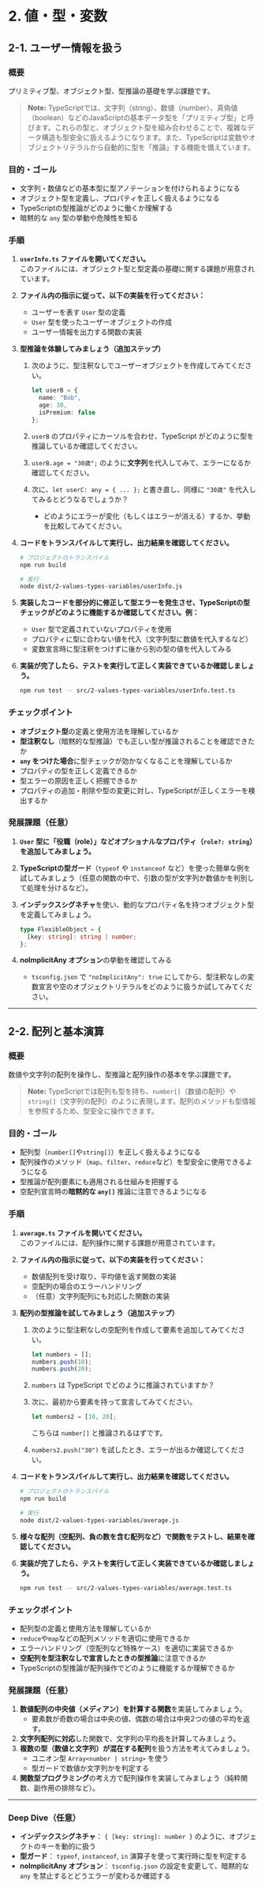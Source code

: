 # 2. 値・型・変数

## 2-1. ユーザー情報を扱う

### 概要

プリミティブ型、オブジェクト型、型推論の基礎を学ぶ課題です。  
> **Note:** TypeScriptでは、文字列（string）、数値（number）、真偽値（boolean）などのJavaScriptの基本データ型を「プリミティブ型」と呼びます。これらの型と、オブジェクト型を組み合わせることで、複雑なデータ構造も型安全に扱えるようになります。また、TypeScriptは変数やオブジェクトリテラルから自動的に型を「推論」する機能を備えています。

### 目的・ゴール

- 文字列・数値などの基本型に型アノテーションを付けられるようになる  
- オブジェクト型を定義し、プロパティを正しく扱えるようになる  
- TypeScriptの型推論がどのように働くか理解する  
- 暗黙的な `any` 型の挙動や危険性を知る  

### 手順

1. **`userInfo.ts` ファイルを開いてください。**  
   このファイルには、オブジェクト型と型定義の基礎に関する課題が用意されています。

2. **ファイル内の指示に従って、以下の実装を行ってください：**
   - ユーザーを表す `User` 型の定義  
   - `User` 型を使ったユーザーオブジェクトの作成  
   - ユーザー情報を出力する関数の実装  

3. **型推論を体験してみましょう（追加ステップ）**
   1. 次のように、型注釈なしでユーザーオブジェクトを作成してみてください。

      ```ts
      let userB = {
        name: "Bob",
        age: 30,
        isPremium: false
      };
      ```

   2. `userB` のプロパティにカーソルを合わせ、TypeScript がどのように型を推論しているか確認してください。  
   3. `userB.age = "30歳";` のように**文字列**を代入してみて、エラーになるか確認してください。  
   4. 次に、`let userC: any = { ... };` と書き直し、同様に `"30歳"` を代入してみるとどうなるでしょうか？  
      - どのようにエラーが変化（もしくはエラーが消える）するか、挙動を比較してみてください。  

4. **コードをトランスパイルして実行し、出力結果を確認してください。**

   ```bash
   # プロジェクトのトランスパイル
   npm run build

   # 実行
   node dist/2-values-types-variables/userInfo.js
   ```

5. **実装したコードを部分的に修正して型エラーを発生させ、TypeScriptの型チェックがどのように機能するか確認してください。例：**
   - `User` 型で定義されていないプロパティを使用  
   - プロパティに型に合わない値を代入（文字列型に数値を代入するなど）  
   - 変数宣言時に型注釈をつけずに後から別の型の値を代入してみる  

6. **実装が完了したら、テストを実行して正しく実装できているか確認しましょう。**

   ```bash
   npm run test -- src/2-values-types-variables/userInfo.test.ts
   ```

### チェックポイント

- **オブジェクト型**の定義と使用方法を理解しているか  
- **型注釈なし**（暗黙的な型推論）でも正しい型が推論されることを確認できたか  
- **`any` をつけた場合**に型チェックが効かなくなることを理解しているか  
- プロパティの型を正しく定義できるか  
- 型エラーの原因を正しく把握できるか  
- プロパティの追加・削除や型の変更に対し、TypeScriptが正しくエラーを検出するか  

### 発展課題（任意）

1. **`User` 型に「役職（role）」などオプショナルなプロパティ（`role?: string`）を追加してみましょう。**  
2. **TypeScriptの型ガード**（`typeof` や `instanceof` など）を使った簡単な例を試してみましょう（任意の関数の中で、引数の型が文字列か数値かを判別して処理を分けるなど）。  
3. **インデックスシグネチャ**を使い、動的なプロパティ名を持つオブジェクト型を定義してみましょう。  

   ```ts
   type FlexibleObject = {
     [key: string]: string | number;
   };
   ```

4. **noImplicitAny オプション**の挙動を確認してみる  
   - `tsconfig.json` で `"noImplicitAny": true` にしてから、型注釈なしの変数宣言や空のオブジェクトリテラルをどのように扱うか試してみてください。

---

## 2-2. 配列と基本演算

### 概要

数値や文字列の配列を操作し、型推論と配列操作の基本を学ぶ課題です。  
> **Note:** TypeScriptでは配列も型を持ち、`number[]`（数値の配列）や`string[]`（文字列の配列）のように表現します。配列のメソッドも型情報を参照するため、型安全に操作できます。

### 目的・ゴール

- 配列型（`number[]`や`string[]`）を正しく扱えるようになる  
- 配列操作のメソッド（`map`、`filter`、`reduce`など）を型安全に使用できるようになる  
- 型推論が配列要素にも適用される仕組みを把握する  
- 空配列宣言時の**暗黙的な `any[]`** 推論に注意できるようになる  

### 手順

1. **`average.ts` ファイルを開いてください。**  
   このファイルには、配列操作に関する課題が用意されています。

2. **ファイル内の指示に従って、以下の実装を行ってください：**
   - 数値配列を受け取り、平均値を返す関数の実装  
   - 空配列の場合のエラーハンドリング  
   - （任意）文字列配列にも対応した関数の実装  

3. **配列の型推論を試してみましょう（追加ステップ）**
   1. 次のように型注釈なしの空配列を作成して要素を追加してみてください。

      ```ts
      let numbers = [];
      numbers.push(10);
      numbers.push(20);
      ```

   2. `numbers` は TypeScript でどのように推論されていますか？  
   3. 次に、最初から要素を持って宣言してみてください。  

      ```ts
      let numbers2 = [10, 20];
      ```

      こちらは `number[]` と推論されるはずです。  
   4. `numbers2.push("30")` を試したとき、エラーが出るか確認してください。  

4. **コードをトランスパイルして実行し、出力結果を確認してください。**

   ```bash
   # プロジェクトのトランスパイル
   npm run build

   # 実行
   node dist/2-values-types-variables/average.js
   ```

5. **様々な配列（空配列、負の数を含む配列など）で関数をテストし、結果を確認してください。**  

6. **実装が完了したら、テストを実行して正しく実装できているか確認しましょう。**

   ```bash
   npm run test -- src/2-values-types-variables/average.test.ts
   ```

### チェックポイント

- 配列型の定義と使用方法を理解しているか  
- `reduce`や`map`などの配列メソッドを適切に使用できるか  
- エラーハンドリング（空配列など特殊ケース）を適切に実装できるか  
- **空配列を型注釈なしで宣言したときの型推論**に注意できるか  
- TypeScriptの型推論が配列操作でどのように機能するか理解できるか  

### 発展課題（任意）

1. **数値配列の中央値（メディアン）を計算する関数**を実装してみましょう。  
   - 要素数が奇数の場合は中央の値、偶数の場合は中央2つの値の平均を返す。
2. **文字列配列に対応**した関数で、文字列の平均長を計算してみましょう。  
3. **複数の型（数値と文字列）が混在する配列**を扱う方法を考えてみましょう。  
   - ユニオン型 `Array<number | string>` を使う  
   - 型ガードで数値か文字列かを判定する  
4. **関数型プログラミング**の考え方で配列操作を実装してみましょう（純粋関数、副作用の排除など）。  

---

### Deep Dive（任意）

- **インデックスシグネチャ**： `{ [key: string]: number }` のように、オブジェクトのキーを動的に扱う  
- **型ガード**： `typeof`, `instanceof`, `in` 演算子を使って実行時に型を判定する  
- **noImplicitAny オプション**： `tsconfig.json` の設定を変更して、暗黙的な `any` を禁止するとどうエラーが変わるか確認する  
